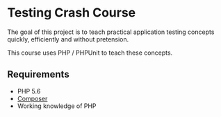 # Testing Crash Course
The goal of this project is to teach practical application testing concepts quickly, efficiently and without pretension.

This course uses PHP / PHPUnit to teach these concepts.

## Requirements
* PHP 5.6
* [Composer](https://getcomposer.org/)
* Working knowledge of PHP
